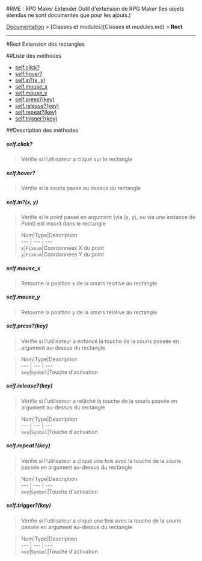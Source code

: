 #RME : RPG Maker Extender
Outil d'extension de RPG Maker (les objets étendus ne sont documentés que pour les ajouts.)

[Documentation](README.md) > [Classes et modules](Classes et modules.md) > **Rect**  
- - -  
#Rect
Extension des rectangles

##Liste des méthodes
*    [self.click?](#selfclick)
*    [self.hover?](#selfhover)
*    [self.in?(x, y)](#selfinx-y)
*    [self.mouse_x](#selfmouse_x)
*    [self.mouse_y](#selfmouse_y)
*    [self.press?(key)](#selfpresskey)
*    [self.release?(key)](#selfreleasekey)
*    [self.repeat?(key)](#selfrepeatkey)
*    [self.trigger?(key)](#selftriggerkey)


##Description des méthodes
##### self.click?

> Vérifie si l'utilisateur a cliqué sur le rectangle

  
> 





##### self.hover?

> Vérifie si la souris passe au dessus du rectangle

  
> 





##### self.in?(x, y)

> Vérifie si le point passé en argument (via (x, y), ou via une instance de Point) est inscrit dans le rectangle

  
> Nom|Type|Description  
--- | --- | ---  
`x`|`Fixnum`|Coordonnées X du point  
`y`|`Fixnum`|Coordonnées Y du point  






##### self.mouse_x

> Retourne la position x de la souris relative au rectangle

  
> 





##### self.mouse_y

> Retourne la position y de la souris relative au rectangle

  
> 





##### self.press?(key)

> Vérifie si l'utilisateur a enfoncé la touche de la souris passée en argument au-dessus du rectangle

  
> Nom|Type|Description  
--- | --- | ---  
`key`|`Symbol`|Touche d'activation  






##### self.release?(key)

> Vérifie si l'utilisateur a relâché la touche de la souris passée en argument au-dessus du rectangle

  
> Nom|Type|Description  
--- | --- | ---  
`key`|`Symbol`|Touche d'activation  






##### self.repeat?(key)

> Vérifie si l'utilisateur a cliqué une fois avec la touche de la souris passée en argument au-dessus du rectangle

  
> Nom|Type|Description  
--- | --- | ---  
`key`|`Symbol`|Touche d'activation  






##### self.trigger?(key)

> Vérifie si l'utilisateur a cliqué une fois avec la touche de la souris passée en argument au-dessus du rectangle

  
> Nom|Type|Description  
--- | --- | ---  
`key`|`Symbol`|Touche d'activation  






